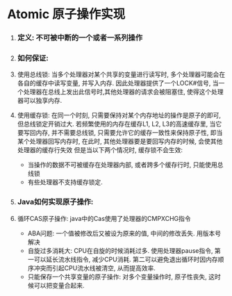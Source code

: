 # Atomic 原子操作实现

1. ### 定义: 不可被中断的一个或者一系列操作

2. ### 如何保证:
  1. 使用总线锁: 当多个处理器对某个共享的变量进行读写时, 多个处理器可能会在各自的缓存中读写变量, 并写入内存. 因此处理器提供了一个LOCK#信号, 当一个处理器在总线上发出此信号时,其他处理器的请求会被阻塞住, 使得这个处理器可以独享内存.
  2. 使用缓存锁: 在同一个时刻, 只需要保持对某个内存地址的操作是原子的即可, 但总线锁定开销过大. 若频繁使用的内存在缓存L1, L2, L3的高速缓存里, 当它要写回内存, 并不需要总线锁, 只需要允许它的缓存一致性来保持原子性, 即当某个处理器回写内存时, 在此时, 其他处理器要是要回写内存的时候, 会使其他处理器的缓存行失效
     但是当以下两个情况时, 缓存锁不会生效:
        - 当操作的数据不可被缓存在处理器内部, 或者跨多个缓存行时, 只能使用总线锁
        - 有些处理器不支持缓存锁定.

3. ### Java如何实现原子操作:
  1. 循环CAS原子操作: java中的Cas使用了处理器的CMPXCHG指令
        - ABA问题: 一个值被修改后又被设为原来的值, 中间的修改丢失. 用版本号解决
        - 自旋过多消耗大: CPU在自旋的时候消耗过多. 使用处理器pause指令, 第一可以延长流水线指令, 减少CPU消耗. 第二可以避免退出循环时因内存顺序冲突而引起CPU流水线被清空, 从而提高效率.
        - 只能保存一个共享变量的原子操作: 对多个变量操作时, 原子性丧失, 这时候可以把变量合起来.

